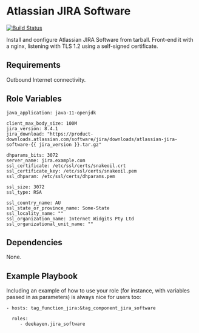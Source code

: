 Atlassian JIRA Software
=========

[![Build Status](https://travis-ci.org/deekayen/ansible-role-jira-software.svg?branch=master)](https://travis-ci.org/deekayen/ansible-role-jira-software)

Install and configure Atlassian JIRA Software from tarball. Front-end it with a nginx, listening with TLS 1.2 using a self-signed certificate.

Requirements
------------

Outbound Internet connectivity.

Role Variables
--------------

```
java_application: java-11-openjdk

client_max_body_size: 100M
jira_version: 8.4.1
jira_download: "https://product-downloads.atlassian.com/software/jira/downloads/atlassian-jira-software-{{ jira_version }}.tar.gz"

dhparams_bits: 3072
server_name: jira.example.com
ssl_certificate: /etc/ssl/certs/snakeoil.crt
ssl_certificate_key: /etc/ssl/certs/snakeoil.pem
ssl_dhparam: /etc/ssl/certs/dhparams.pem

ssl_size: 3072
ssl_type: RSA

ssl_country_name: AU
ssl_state_or_province_name: Some-State
ssl_locality_name: ""
ssl_organization_name: Internet Widgits Pty Ltd
ssl_organizational_unit_name: ""
```

Dependencies
------------

None.

Example Playbook
----------------

Including an example of how to use your role (for instance, with variables passed in as parameters) is always nice for users too:

    - hosts: tag_function_jira:&tag_component_jira_software

      roles:
         - deekayen.jira_software
